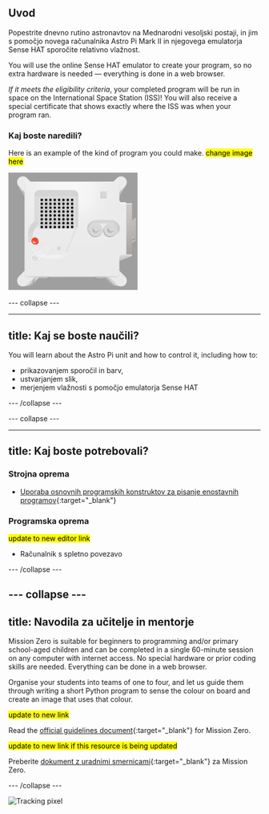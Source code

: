 ## Uvod

Popestrite dnevno rutino astronavtov na Mednarodni vesoljski postaji, in jim s pomočjo novega računalnika Astro Pi Mark II in njegovega emulatorja Sense HAT sporočite relativno vlažnost.

You will use the online Sense HAT emulator to create your program, so no extra hardware is needed — everything is done in a web browser.

*If it meets the eligibility criteria*, your completed program will be run in space on the International Space Station (ISS)! You will also receive a special certificate that shows exactly where the ISS was when your program ran.

### Kaj boste naredili?

Here is an example of the kind of program you could make. <mark>change image here</mark>

![The Trinket Sense HAT emulator running a sample program which scrolls the humidity value across the LED matrix and then displays a picture of a fish.](images/M0_4.gif)


--- collapse ---

---
title: Kaj se boste naučili?
---

You will learn about the Astro Pi unit and how to control it, including how to:
+ prikazovanjem sporočil in barv,
+ ustvarjanjem slik,
+ merjenjem vlažnosti s pomočjo emulatorja Sense HAT

--- /collapse ---

--- collapse ---

---
title: Kaj boste potrebovali?
---

### Strojna oprema

+ [Uporaba osnovnih programskih konstruktov za pisanje enostavnih programov](https://curriculum.raspberrypi.org/programming/creator/){:target="_blank"}

### Programska oprema

<mark> update to new editor link </mark>
+ Računalnik s spletno povezavo

--- /collapse ---

--- collapse ---
---
title: Navodila za učitelje in mentorje
---

Mission Zero is suitable for beginners to programming and/or primary school-aged children and can be completed in a single 60-minute session on any computer with internet access. No special hardware or prior coding skills are needed. Everything can be done in a web browser.

Organise your students into teams of one to four, and let us guide them through writing a short Python program to sense the colour on board and create an image that uses that colour.

<mark> update to new link </mark>

Read the [official guidelines document](https://astro-pi.org/media/mission-zero-guidelines/Astro_Pi_Mission_Zero_Guidelines_2021_22-en.pdf){:target="_blank"} for Mission Zero.

<mark> update to new link if this resource is being updated </mark>

 Preberite [dokument z uradnimi smernicami](https://astro-pi.org/media/mission-zero-guidelines/Astro_Pi_Mission_Zero_Guidelines_2021_22-sl.pdf){:target="_blank"} za Mission Zero.

--- /collapse ---

![Tracking pixel](https://code.org/api/hour/begin_raspberrypi_astropi.png)
